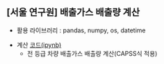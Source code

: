 ## [서울 연구원] 배출가스 배출량 계산
- 활용 라이브러리 : pandas, numpy, os, datetime
+ 계산 [코드(ipynb)](https://github.com/kbjung/wabotech/blob/main/complete/seoul_lab/CAPSS.ipynb)
  - 전 등급 차량 배출가스 배출량 계산(CAPSS식 적용)
